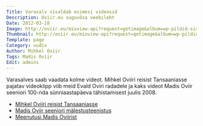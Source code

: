 ```yaml
---
Title: Varasalv sisaldab esimesi videosid
Description: Oviir.eu suguvõsa veebileht
Date: 2012-03-18
Image: http://oviir.eu/miuview-api?request=getimage&album=wp-pildid-sisusse&item=2012-03-18-uued-videod.jpg&size=600&mode=longest
Thumbnail: http://oviir.eu/miuview-api?request=getimage&album=wp-pildid-sisusse&item=2012-03-18-uued-videod.jpg&size=600&mode=square
Template: page
Category: uudis
Author: Mihkel Oviir
Tags: Madis Oviir
Edit: admins
---
```


Varasalves saab vaadata kolme videot. Mihkel Oviiri reisist Tansaaniasse pajatav videoklipp viib meid Evald Oviri radadele ja kaks videot Madis Oviir seeniori 100-nda sünniaastapäeva tähistamisest juulis 2008.

* <a title="Mihkel Oviir Tansaanias" href="%base_url%/varasalv/mihkel-oviir-tansaanias">Mihkel Oviiri reisist Tansaaniasse</a>
* <a title="Madis Oviir seenior mälestusteenistus" href="%base_url%/varasalv/madis-oviir-seenior-malestusteenistus">Madis Oviir seeniori mälestusteenistus</a>
* <a title="Meenutusi Madis Oviiri seeniorist" href="%base_url%/varasalv/madis-oviir-seenior-meenutusi">Meenutusi Madis Oviirist</a>
